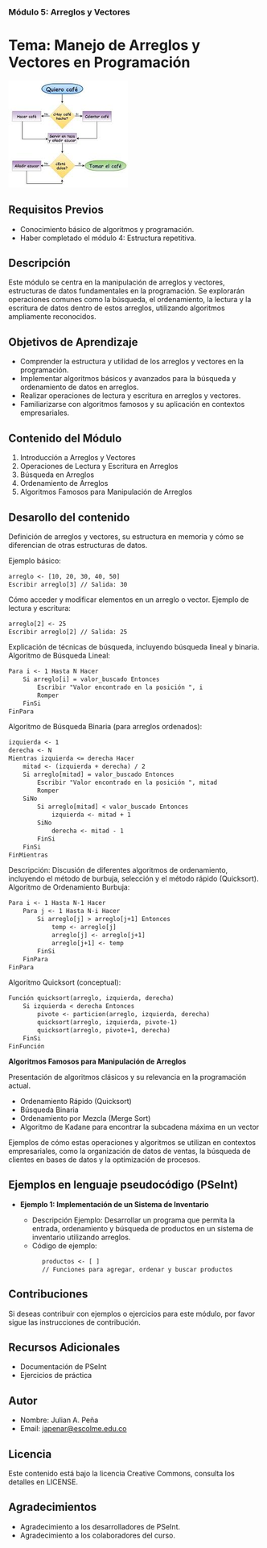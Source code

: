 
### Módulo 5: Arreglos y Vectores

# Tema: Manejo de Arreglos y Vectores en Programación

![Imagen de Ejemplo](../../recursos/img/algoritmo.jpg)

## Requisitos Previos
- Conocimiento básico de algoritmos y programación.
- Haber completado el módulo 4: Estructura repetitiva.

## Descripción
Este módulo se centra en la manipulación de arreglos y vectores, estructuras de datos fundamentales en la programación. Se explorarán operaciones comunes como la búsqueda, el ordenamiento, la lectura y la escritura de datos dentro de estos arreglos, utilizando algoritmos ampliamente reconocidos.


## Objetivos de Aprendizaje
- Comprender la estructura y utilidad de los arreglos y vectores en la programación.
- Implementar algoritmos básicos y avanzados para la búsqueda y ordenamiento de datos en arreglos.
- Realizar operaciones de lectura y escritura en arreglos y vectores.
- Familiarizarse con algoritmos famosos y su aplicación en contextos empresariales.

## Contenido del Módulo
1. Introducción a Arreglos y Vectores
2. Operaciones de Lectura y Escritura en Arreglos
3. Búsqueda en Arreglos
4. Ordenamiento de Arreglos
5. Algoritmos Famosos para Manipulación de Arreglos


## Desarollo del contenido
Definición de arreglos y vectores, su estructura en memoria y cómo se diferencian de otras estructuras de datos.

Ejemplo básico: 
```
arreglo <- [10, 20, 30, 40, 50]
Escribir arreglo[3] // Salida: 30
```

Cómo acceder y modificar elementos en un arreglo o vector.
Ejemplo de lectura y escritura:
```
arreglo[2] <- 25
Escribir arreglo[2] // Salida: 25
```

Explicación de técnicas de búsqueda, incluyendo búsqueda lineal y binaria.
Algoritmo de Búsqueda Lineal:
```
Para i <- 1 Hasta N Hacer
    Si arreglo[i] = valor_buscado Entonces
        Escribir "Valor encontrado en la posición ", i
        Romper
    FinSi
FinPara
```

Algoritmo de Búsqueda Binaria (para arreglos ordenados):
```
izquierda <- 1
derecha <- N
Mientras izquierda <= derecha Hacer
    mitad <- (izquierda + derecha) / 2
    Si arreglo[mitad] = valor_buscado Entonces
        Escribir "Valor encontrado en la posición ", mitad
        Romper
    SiNo
        Si arreglo[mitad] < valor_buscado Entonces
            izquierda <- mitad + 1
        SiNo
            derecha <- mitad - 1
        FinSi
    FinSi
FinMientras
```

Descripción: Discusión de diferentes algoritmos de ordenamiento, incluyendo el método de burbuja, selección y el método rápido (Quicksort).
Algoritmo de Ordenamiento Burbuja:
```
Para i <- 1 Hasta N-1 Hacer
    Para j <- 1 Hasta N-i Hacer
        Si arreglo[j] > arreglo[j+1] Entonces
            temp <- arreglo[j]
            arreglo[j] <- arreglo[j+1]
            arreglo[j+1] <- temp
        FinSi
    FinPara
FinPara
```

Algoritmo Quicksort (conceptual):
```
Función quicksort(arreglo, izquierda, derecha)
    Si izquierda < derecha Entonces
        pivote <- particion(arreglo, izquierda, derecha)
        quicksort(arreglo, izquierda, pivote-1)
        quicksort(arreglo, pivote+1, derecha)
    FinSi
FinFunción
```

**Algoritmos Famosos para Manipulación de Arreglos**

Presentación de algoritmos clásicos y su relevancia en la programación actual.
- Ordenamiento Rápido (Quicksort)
- Búsqueda Binaria
- Ordenamiento por Mezcla (Merge Sort)
- Algoritmo de Kadane para encontrar la subcadena máxima en un vector

Ejemplos de cómo estas operaciones y algoritmos se utilizan en contextos empresariales, como la organización de datos de ventas, la búsqueda de clientes en bases de datos y la optimización de procesos.



## Ejemplos en lenguaje pseudocódigo (PSeInt)

- **Ejemplo 1: Implementación de un Sistema de Inventario**

  - Descripción Ejemplo: Desarrollar un programa que permita la entrada, ordenamiento y búsqueda de productos en un sistema de inventario utilizando arreglos.
  - Código de ejemplo:
  ```pseudocode
        productos <- [ ]
        // Funciones para agregar, ordenar y buscar productos
  ```
  
## Contribuciones
Si deseas contribuir con ejemplos o ejercicios para este módulo, por favor sigue las instrucciones de contribución.

## Recursos Adicionales
- Documentación de PSeInt
- Ejercicios de práctica

## Autor

- Nombre: Julian A. Peña
- Email: japenar@escolme.edu.co

## Licencia
Este contenido está bajo la licencia Creative Commons, consulta los detalles en LICENSE.

## Agradecimientos
- Agradecimiento a los desarrolladores de PSeInt.
- Agradecimiento a los colaboradores del curso.